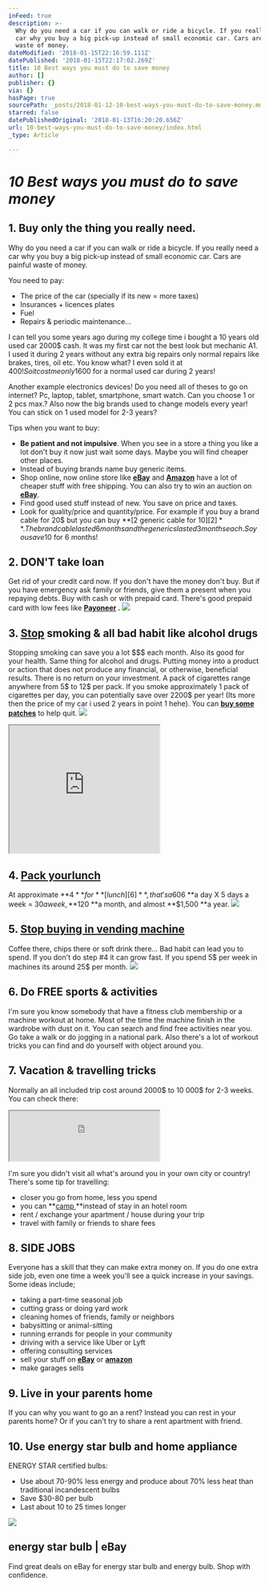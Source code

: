 ```yaml
---
inFeed: true
description: >-
  Why do you need a car if you can walk or ride a bicycle. If you really need a
  car why you buy a big pick-up instead of small economic car. Cars are painful
  waste of money.
dateModified: '2018-01-15T22:16:59.111Z'
datePublished: '2018-01-15T22:17:02.269Z'
title: 10 Best ways you must do to save money
author: []
publisher: {}
via: {}
hasPage: true
sourcePath: _posts/2018-01-12-10-best-ways-you-must-do-to-save-money.md
starred: false
datePublishedOriginal: '2018-01-13T16:20:20.656Z'
url: 10-best-ways-you-must-do-to-save-money/index.html
_type: Article

---
```

# _**10 Best ways you must do to save money**_

## 1\. Buy only the thing you **really** need.

Why do you need a car if you can walk or ride a bicycle. If you really need a car why you buy a big pick-up instead of small economic car. Cars are painful waste of money.

You need to pay:

* The price of the car (specially if its new = more taxes)
* Insurances + licences plates
* Fuel
* Repairs & periodic maintenance...

I can tell you some years ago during my college time i bought a 10 years old used car 2000$ cash. It was my first car not the best look but mechanic A1\. I used it during 2 years without any extra big repairs only normal repairs like brakes, tires, oil etc. You know what? I even sold it at 400$! So it cost me only 1600$ for a normal used car during 2 years!

Another example electronics devices! Do you need all of theses to go on internet? Pc, laptop, tablet, smartphone, smart watch. Can you choose 1 or 2 pcs max.? Also now the big brands used to change models every year! You can stick on 1 used model for 2-3 years?

Tips when you want to buy:

* **Be patient and not impulsive**. When you see in a store a thing you like a lot don't buy it now just wait some days. Maybe you will find cheaper other places.
* Instead of buying brands name buy generic items.
* Shop online, now online store like **[eBay][0]** and **[Amazon][1]** have a lot of cheaper stuff with free shipping. You can also try to win an auction on **[eBay][0]**.
* Find good used stuff instead of new. You save on price and taxes.
* Look for quality/price and quantity/price. For example if you buy a brand cable for 20$ but you can buy **[2 generic cable for 10$][2]**. The brand cable lasted 6 months and the generics lasted 3 months each. So you save 10$ for 6 months!

## 2\. **DON'T** take loan

Get rid of your credit card now. If you don't have the money don't buy. But if you have emergency ask family or friends, give them a present when you repaying debts. Buy with cash or with prepaid card. There's good prepaid card with low fees like **[Payoneer][3] .**
![](https://the-grid-user-content.s3-us-west-2.amazonaws.com/f16db558-d847-4612-8772-c97849d73a6b.png)

## 3\. **[Stop][4]** smoking & all bad habit like alcohol drugs

Stopping smoking can save you a lot $$$ each month. Also its good for your health. Same thing for alcohol and drugs. Putting money into a product or action that does not produce any financial, or otherwise, beneficial results. There is no return on your investment. A pack of cigarettes range anywhere from 5$ to 12$ per pack. If you smoke approximately 1 pack of cigarettes per day, you can potentially save over 2200$ per year! (Its more then the price of my car i used 2 years in point 1 hehe). You can **[buy some patches][5]** to help quit.
![](https://the-grid-user-content.s3-us-west-2.amazonaws.com/65afd5d9-feec-400a-abde-0528ab7aa1cd.png)

<iframe src="https://the-grid.github.io/ed-userhtml/?g=eJztk8Fy0zAQhu99iowPvqWRZMmWSl0GmA6hJSRQypSTR5bWiagtB0nBlKfHcZK2d5jpJTftv7v_7uibPTeVkw2MfHioIY86o8PqDBO0_v1qBWa5CmeEboNo1Ei3NHYoyCN0iHdFg-CVa-va2GUe2TYaDb5l6zS4XdqpPJpMOj-28lQ28k9rx1L7Bx-gOVVtM-mtlxD85OfrG3C_jIJv4LxpbU4QyhAnJJ5buLrJcTxfg5Nhm3oP4Y2ehqaOZ9LdQ1jUUkF-exP7duP6l_exgyqXvvC-qE0RTB1LXYSHNeRr1-qNCr1s7-PgpLrvdy-Mzn9Ib7wfExQ3g-l6MN2t3Nstt4P7EYPcgA35W4Su52Imppdx32r9c2Hr_kHnJeGQYSYYljRNhMSYcihlxjGtuBZJ7FdtV-y_K7gNDI1FuwbrC2MLC13RGavbbshGF-eTHbmLk5PzI8P_whBnXxfi8vqJ4UHYMxRCcZSwpFRcA6qwlgkVCRdclpmmJT0yfHmGt7Pp_Cp998TwIOwZYoy5yHClaaqBJVRyqWgpFWI0Y5SSI8OXZ4jZlzu0-P7sDvfC4Q6TjAuNiKKZTlOeUFJpjCRmmmkl0_LI8MUZpnefP04_icUjw0dhzzClKcrSEstKA2UkYYITxjSpeFLKlIl_YPgX_KkTdQ" height="255" style=""></iframe>

## 4\. [Pack your][6]**[lunch][6]**

At approximate **$4 **for **[lunch][6]**, that's a 60% savings over eating out. If you save **$6 **a day X 5 days a week = $30 a week, **$120 **a month, and almost **$1,500 **a year.
![](https://the-grid-user-content.s3-us-west-2.amazonaws.com/214ac062-88c1-4479-bf5f-680628290949.png)

## 5\. [Stop buying in ][7]**[vending machine][7]**

Coffee there, chips there or soft drink there... Bad habit can lead you to spend. If you don't do step \#4 it can grow fast. If you spend 5$ per week in machines its around 25$ per month.
![](https://the-grid-user-content.s3-us-west-2.amazonaws.com/9a3a5f75-c9eb-4002-8551-de915e48cab8.png)

## 6\. Do **FREE** sports & activities

I'm sure you know somebody that have a fitness club membership or a machine workout at home. Most of the time the machine finish in the wardrobe with dust on it. You can search and find free activities near you. Go take a walk or do jogging in a national park. Also there's a lot of workout tricks you can find and do yourself with object around you.

## 7\. Vacation & travelling tricks

Normally an all included trip cost around 2000$ to 10 000$ for 2-3 weeks. You can check there:

<iframe src="https://the-grid.github.io/ed-userhtml/?g=eJxtzDEOgjAUANDdU3z_DoVUCBrKCdwcHE1pP22lUCw1xNvLauL2ptdKsJEGgTal5cLYtm35U4dXUJ9chYkp79SYNRWvecWzsuS8qc8lQpLRUBL46L2cR-wOrZsMrFH9TF6_bYpLPlNibpKG_kyb08kKPNUNgiVn7L7WBYL0O25EkCzBPUSvYQgRrrSuR4Q-RE1RYIGsa5nsvq09PX4" height="100" style=""></iframe>

I'm sure you didn't visit all what's around you in your own city or country! There's some tip for travelling:

* closer you go from home, less you spend
* you can **[camp ][8]**instead of stay in an hotel room
* rent / exchange your apartment / house during your trip
* travel with family or friends to share fees

## 8\. SIDE JOBS

Everyone has a skill that they can make extra money on. If you do one extra side job, even one time a week you'll see a quick increase in your savings. Some ideas include;

* taking a part-time seasonal job
* cutting grass or doing yard work
* cleaning homes of friends, family or neighbors
* babysitting or animal-sitting
* running errands for people in your community
* driving with a service like Uber or Lyft
* offering consulting services
* sell your stuff on **[eBay][9]** or **[amazon][10]**
* make garages sells

## 9\. Live in your parents home

If you can why you want to go an a rent? Instead you can rest in your parents home? Or if you can't try to share a rent apartment with friend.

## 10\. Use energy star bulb and home appliance

ENERGY STAR certified bulbs:

* Use about 70-90% less energy and produce about 70% less heat than traditional incandescent bulbs
* Save $30-80 per bulb
* Last about 10 to 25 times longer

<article style=""><img src="https://s3-us-west-2.amazonaws.com/the-grid-img/p/618e2f36fc040f4cbd50fc439c43cfea31dd6de1.png" /><h1>energy star bulb | eBay</h1><p>Find great deals on eBay for energy star bulb and energy bulb. Shop with confidence.</p></article>



[0]: https://rover.ebay.com/rover/1/711-53200-19255-0/1?ff3=4&toolid=11800&pub=5575272753&campid=5338042010&mpre=https%3A%2F%2Fwww.ebay.com%2Fdeals
[1]: https://www.amazon.com/gp/goldbox/ref=as_li_ss_tl?ie=UTF8&linkCode=ll2&tag=jasiss-20&linkId=029d88538e9d8e2329346dc5fd7d6d2c
[2]: https://rover.ebay.com/rover/1/711-53200-19255-0/1?ff3=4&toolid=11800&pub=5575272753&campid=5338042010&mpre=https%3A%2F%2Fwww.ebay.com%2Fitm%2F132384615490
[3]: https://share.payoneer.com/nav/isI1sI-VDZgy1ZnZuvk9nhS_obDzq2Twoz76apWTQcZpV-CW3QME9To1_TJIobuAYJMNnKgSkmmGHEcSFr4OsQ2
[4]: https://www.amazon.com/s/ref=as_li_ss_tl?url=search-alias=aps&field-keywords=smoking+patches&linkCode=ll2&tag=jasiss-20&linkId=7e35e85bef215e0b8d29410ee15007b8
[5]: https://rover.ebay.com/rover/1/711-53200-19255-0/1?ff3=4&toolid=11800&pub=5575272753&campid=5338042010&mpre=https%3A%2F%2Fwww.ebay.com%2Fsch%2Fi.html%3F_from%3DR40%26_sacat%3D0%26_nkw%3Dsmoking%2Bpatches%26_sop%3D12
[6]: https://rover.ebay.com/rover/1/711-53200-19255-0/1?ff3=4&toolid=11800&pub=5575272753&campid=5338042010&mpre=https%3A%2F%2Fwww.ebay.com%2Fsch%2Fi.html%3F_from%3DR40%26_sacat%3D0%26_nkw%3Dlunch%26_sop%3D12
[7]: https://rover.ebay.com/rover/1/711-53200-19255-0/1?ff3=4&toolid=11800&pub=5575272753&campid=5338042010&mpre=https%3A%2F%2Fwww.ebay.com%2Fsch%2Fi.html%3F_from%3DR40%26_sacat%3D0%26_nkw%3Dvending%2Bmachine%26_sop%3D12
[8]: https://rover.ebay.com/rover/1/711-53200-19255-0/1?ff3=4&toolid=11800&pub=5575272753&campid=5338042010&mpre=https%3A%2F%2Fwww.ebay.com%2Fsch%2Fi.html%3F_from%3DR40%26_sacat%3D0%26_nkw%3Dtent%26_sop%3D12
[9]: https://rover.ebay.com/rover/1/711-53200-19255-0/1?ff3=4&toolid=11800&pub=5575272753&campid=5338042010&mpre=https%3A%2F%2Fwww.ebay.com%2F
[10]: https://www.amazon.com//ref=as_li_ss_tl?ie=UTF8&linkCode=ll2&tag=jasiss-20&linkId=e27f3336b46244803d38682c9582cb85